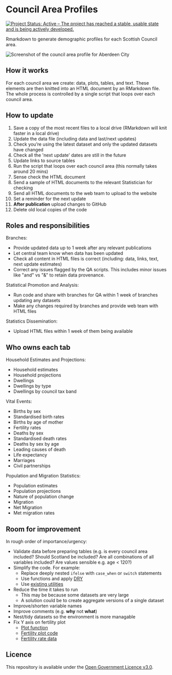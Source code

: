 Council Area Profiles
================

[![Project Status: Active – The project has reached a stable, usable
state and is being actively
developed.](https://www.repostatus.org/badges/latest/active.svg)](https://www.repostatus.org/#active)

Rmarkdown to generate demographic profiles for each Scottish Council
area.

![Screenshot of the council area profile for Aberdeen
City](https://github.com/DataScienceScotland/council_area_profiles/blob/master/screenshot.png)

## How it works

For each council area we create: data, plots, tables, and text. These
elements are then knitted into an HTML document by an RMarkdown file.
The whole process is controlled by a single script that loops over each
council area.

## How to update

1. Save a copy of the most recent files to a local drive (RMarkdown will knit faster in a local drive)
2. Update the data file (including data and last/next updates)
3. Check you’re using the latest dataset and only the updated datasets have changed
4. Check all the 'next update' dates are still in the future
5. Update links to source tables
6. Run the script that loops over each council area (this normally takes around 20 mins)
7. Sense check the HTML document
8. Send a sample of HTML documents to the relevant Statistician for checking
9. Send all HTML documents to the web team to upload to the website
10. Set a reminder for the next update
11. **After publication** upload changes to GitHub
12. Delete old local copies of the code

## Roles and responsibilities
Branches:
- Provide updated data up to 1 week after any relevant publications
- Let central team know when data has been updated
- Check all content in HTML files is correct (including: data, links, text, next update estimates)
- Correct any issues flagged by the QA scripts. This includes minor issues like "and" vs "&" to retain data provenance.

Statistical Promotion and Analysis:
- Run code and share with branches for QA within 1 week of branches updating any datasets
- Make any changes required by branches and provide web team with HTML files

Statistics Dissemination:
- Upload HTML files within 1 week of them being available

## Who owns each tab
Household Estimates and Projections:
- Household estimates
- Household projections
- Dwellings
- Dwellings by type
- Dwellings by council tax band

Vital Events:
- Births by sex
- Standardised birth rates
- Births by age of mother
- Fertility rates
- Deaths by sex
- Standardised death rates
- Deaths by sex by age
- Leading causes of death
- Life expectancy
- Marriages
- Civil partnerships

Population and Migration Statistics:
- Population estimates
- Population projections
- Nature of population change
- Migration
- Net Migration
- Met migration rates

## Room for improvement

In rough order of importance/urgency:

  - Validate data before preparing tables (e.g. is every council area included? Should Scotland be included? Are all combinations of all variables included? Are values sensible e.g. age < 120?)
  - Simplify the code. For example:
      - Replace deeply nested `ifelse` with `case_when` or `switch` statements
      - Use functions and apply
        [DRY](https://en.wikipedia.org/wiki/Don%27t_repeat_yourself)
      - Use [existing
        utilities](https://scales.r-lib.org/reference/label_ordinal.html)
  - Reduce the time it takes to run
      - This may be because some datasets are very large
      - A solution could be to create aggregate versions of a single
        dataset
  - Improve/shorten variable names
  - Improve comments (e.g. **why** not **what**)
  - Nest/tidy datasets so the environment is more managable
  - Fix Y axis on fertility plot
      - [Plot function](https://github.com/DataScienceScotland/council_area_profiles/blob/c6dcec1e1daf40bdbc1892cc12aaf29edaf29ee1/3-Plots.R#L455-L524)
      - [Fertility plot code](https://github.com/DataScienceScotland/council_area_profiles/blob/c6dcec1e1daf40bdbc1892cc12aaf29edaf29ee1/3-Plots.R#L1384-L1392)
      - [Fertility rate data](https://github.com/DataScienceScotland/council_area_profiles/blob/c6dcec1e1daf40bdbc1892cc12aaf29edaf29ee1/2-Data_preparation.R#L1064-L1070)
      
## Licence

This repository is available under the [Open Government Licence
v3.0](https://www.nationalarchives.gov.uk/doc/open-government-licence/version/3/).
